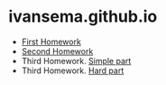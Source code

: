 # ivansema.github.io
- [First Homework](https://github.com/IvanSema/homework1)
- [Second Homework](https://github.com/IvanSema/homework2) 
- Third Homework. [Simple part](https://github.com/IvanSema/homework3.simple)
- Third Homework. [Hard part](https://github.com/IvanSema/homework3.hard)
